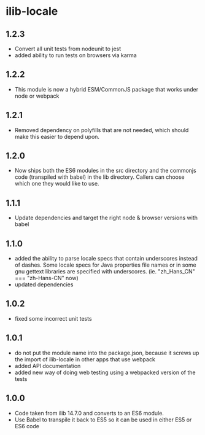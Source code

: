 # ilib-locale

## 1.2.3

- Convert all unit tests from nodeunit to jest
- added ability to run tests on browsers via karma

## 1.2.2

- This module is now a hybrid ESM/CommonJS package that works under node
  or webpack

## 1.2.1

- Removed dependency on polyfills that are not needed, which should make this
  easier to depend upon.

## 1.2.0

- Now ships both the ES6 modules in the src directory and the commonjs code
  (transpiled with babel) in the lib directory. Callers can choose which one
  they would like to use.

## 1.1.1

- Update dependencies and target the right node & browser versions with babel

## 1.1.0

- added the ability to parse locale specs that contain underscores
  instead of dashes. Some locale specs for Java properties file names
  or in some gnu gettext libraries are specified with underscores.
  (ie. "zh_Hans_CN" === "zh-Hans-CN" now)
- updated dependencies

## 1.0.2

- fixed some incorrect unit tests

## 1.0.1

- do not put the module name into the package.json, because it screws
  up the import of ilib-locale in other apps that use webpack
- added API documentation
- added new way of doing web testing using a webpacked version of the tests

## 1.0.0

- Code taken from ilib 14.7.0 and converts to an ES6 module.
- Use Babel to transpile it back to ES5 so it can be used in either ES5 or
  ES6 code
